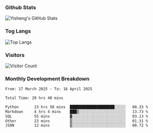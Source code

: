 ### Github Stats
![Yisheng's GitHub Stats](https://github-readme-stats-9qabuvhk1-gongyisheng.vercel.app/api?username=gongyisheng&count_private=true&show_icons=true)
### Tog Langs
![Top Langs](https://github-readme-stats-9qabuvhk1-gongyisheng.vercel.app/api/top-langs/?username=gongyisheng&layout=compact)
### Visitors
![Visitor Count](https://profile-counter.glitch.me/gongyisheng/count.svg)
### Monthly Development Breakdown
<!--START_SECTION:waka-->

```txt
From: 17 March 2025 - To: 16 April 2025

Total Time: 29 hrs 40 mins

Python       23 hrs 50 mins  ████████████████████░░░░░   80.33 %
Markdown     4 hrs 4 mins    ███▒░░░░░░░░░░░░░░░░░░░░░   13.73 %
SQL          55 mins         ▓░░░░░░░░░░░░░░░░░░░░░░░░   03.13 %
Other        23 mins         ▒░░░░░░░░░░░░░░░░░░░░░░░░   01.31 %
JSON         12 mins         ▒░░░░░░░░░░░░░░░░░░░░░░░░   00.72 %
```

<!--END_SECTION:waka-->
